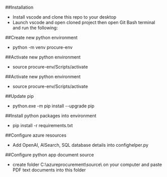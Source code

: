 ##Installation
-   Install vscode and clone this repo to your desktop
-   Launch vscode and open cloned project then open Git Bash terminal and run the following:

##Create new python environment
-   python -m venv procure-env

##Activate new python environment
-   source procure-env/Scripts/activate

##Activate new python environment
-   source procure-env/Scripts/activate

##Update pip
-   python.exe -m pip install --upgrade pip

##Install python packages into environment
-   pip install -r requirements.txt

##Configure azure resources
-   Add OpenAI, AISearch, SQL database details into confighelper.py

##Configure python app document source
-   create folder C:\\azureprocurement\\source\\ on your computer and paste PDF text documents into this folder
